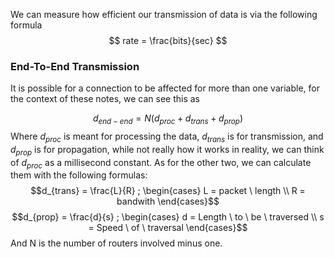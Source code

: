 We can measure how efficient our transmission of data is via the following formula
$$
rate = \frac{bits}{sec}
$$
### End-To-End Transmission
It is possible for a connection to be affected for more than one variable, for the context of these notes, we can see this as

$$d_{end-end} = N(d_{proc} + d_{trans} + d_{prop})$$
Where $d_{proc}$ is meant for processing the data, $d_{trans}$ is for transmission, and $d_{prop}$ is for propagation, while not really how it works in reality, we can think of $d_{proc}$ as a millisecond constant. As for the other two, we can calculate them with the following formulas:
$$d_{trans} = \frac{L}{R} ; \begin{cases}
L = packet \ length \\
R = bandwith
\end{cases}$$
$$d_{prop} = \frac{d}{s} ; \begin{cases}
d = Length \ to \ be \ traversed  \\
s = Speed \ of \ traversal
\end{cases}$$
And N is the number of routers involved minus one.